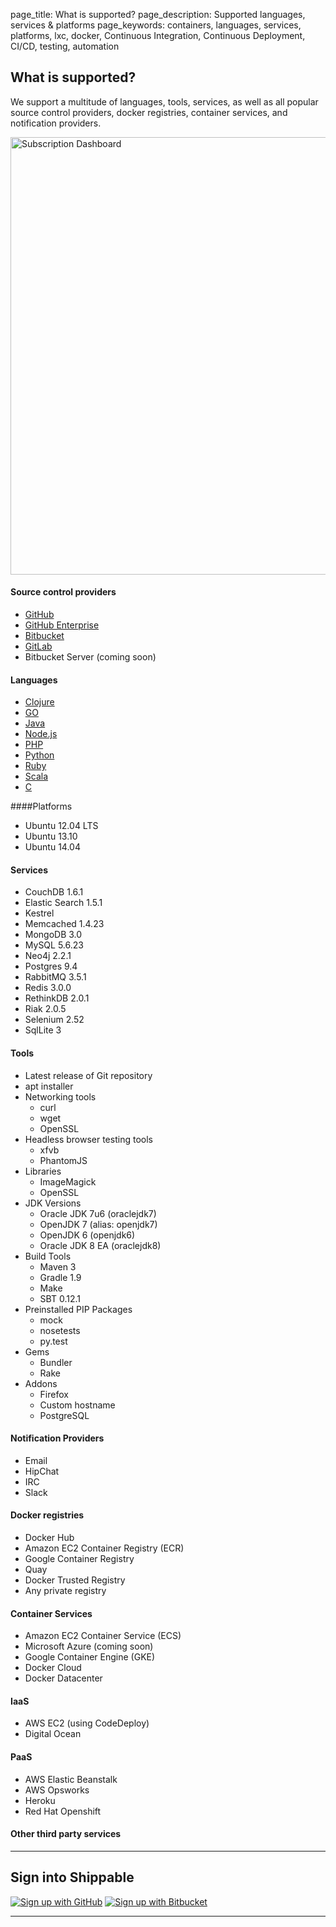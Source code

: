 page_title: What is supported?
page_description: Supported languages, services & platforms
page_keywords: containers, languages, services, platforms, lxc, docker, Continuous Integration, Continuous Deployment, CI/CD, testing, automation

## What is supported?

We support a multitude of languages, tools, services, as well as all popular source control providers, docker registries, container services, and notification providers.

<img src="../images/shippable_end2end.png" alt="Subscription Dashboard" style="width:700px;"/>


#### Source control providers
-  <a href="http://www.github.com" target="_blank">GitHub</a>
-  <a href="http://enterprise.github.com" target="_blank">GitHub Enterprise</a>
-  <a href="http://www.bitbucket.org" target="_blank">Bitbucket</a>
-  <a href="http://www.gitlab.com" target="_blank">GitLab</a>
-   Bitbucket Server (coming soon)

#### Languages

-  [Clojure](ci_languages/#clojure)
-  [GO](ci_languages/#go)
-  [Java](ci_languages/#java)
-  [Node.js](ci_languages/#node)
-  [PHP](ci_languages/#php)
-  [Python](ci_languages/#python)
-  [Ruby](ci_languages/#ruby)
-  [Scala](ci_languages/#scala)
-  [C](ci_languages/#c)

####Platforms
-  Ubuntu 12.04 LTS
-  Ubuntu 13.10
-  Ubuntu 14.04

#### Services
-  CouchDB 1.6.1
-  Elastic Search 1.5.1
-  Kestrel
-  Memcached 1.4.23
-  MongoDB 3.0
-  MySQL 5.6.23
-  Neo4j 2.2.1
-  Postgres 9.4
-  RabbitMQ 3.5.1
-  Redis 3.0.0
-  RethinkDB 2.0.1
-  Riak 2.0.5
-  Selenium 2.52
-  SqlLite 3

#### Tools
-   Latest release of Git repository
-   apt installer
-   Networking tools
    -   curl
    -   wget
    -   OpenSSL
-   Headless browser testing tools
    -   xfvb
    -   PhantomJS
-   Libraries
    -   ImageMagick
    -   OpenSSL
-   JDK Versions
    -   Oracle JDK 7u6 (oraclejdk7)
    -   OpenJDK 7 (alias: openjdk7)
    -   OpenJDK 6 (openjdk6)
    -   Oracle JDK 8 EA (oraclejdk8)
-   Build Tools
    -   Maven 3
    -   Gradle 1.9
    -   Make
    -   SBT 0.12.1
-   Preinstalled PIP Packages
    -   mock
    -   nosetests
    -   py.test
-   Gems
    -   Bundler
    -   Rake
-   Addons
    -   Firefox
    -   Custom hostname
    -   PostgreSQL


#### Notification Providers
- Email
- HipChat
- IRC
- Slack

#### Docker registries
- Docker Hub
- Amazon EC2 Container Registry (ECR)
- Google Container Registry
- Quay
- Docker Trusted Registry
- Any private registry

#### Container Services
- Amazon EC2 Container Service (ECS)
- Microsoft Azure (coming soon)
- Google Container Engine (GKE)
- Docker Cloud
- Docker Datacenter

#### IaaS
- AWS EC2 (using CodeDeploy)
- Digital Ocean

#### PaaS
- AWS Elastic Beanstalk
- AWS Opsworks
- Heroku
- Red Hat Openshift

#### Other third party services

*****

## Sign into Shippable

<div class="signup-buttons">
    <!--HubSpot Call-to-Action Code -->
    <span class="hs-cta-wrapper" id="hs-cta-wrapper-348a53c7-0003-4910-b405-ae5771c3733b">
        <span class="hs-cta-node hs-cta-348a53c7-0003-4910-b405-ae5771c3733b" id="hs-cta-348a53c7-0003-4910-b405-ae5771c3733b">
            <!--[if lte IE 8]><div id="hs-cta-ie-element"></div><![endif]-->
            <a href="http://cta-redirect.hubspot.com/cta/redirect/362403/348a53c7-0003-4910-b405-ae5771c3733b"  target="_blank" ><img class="hs-cta-img" id="hs-cta-img-348a53c7-0003-4910-b405-ae5771c3733b" style="border-width:0px;" src="https://no-cache.hubspot.com/cta/default/362403/348a53c7-0003-4910-b405-ae5771c3733b.png"  alt="Sign up with GitHub"/></a>
        </span>
        <script charset="utf-8" src="https://js.hscta.net/cta/current.js"></script>
        <script type="text/javascript">
            hbspt.cta.load(362403, '348a53c7-0003-4910-b405-ae5771c3733b', {});
        </script>
    </span>
    <!-- end HubSpot Call-to-Action Code -->
    <!--HubSpot Call-to-Action Code -->
    <span class="hs-cta-wrapper" id="hs-cta-wrapper-88326705-bcb6-4635-aac7-ce0a00fa0bed">
        <span class="hs-cta-node hs-cta-88326705-bcb6-4635-aac7-ce0a00fa0bed" id="hs-cta-88326705-bcb6-4635-aac7-ce0a00fa0bed">
            <!--[if lte IE 8]><div id="hs-cta-ie-element"></div><![endif]-->
            <a href="http://cta-redirect.hubspot.com/cta/redirect/362403/88326705-bcb6-4635-aac7-ce0a00fa0bed"  target="_blank" ><img class="hs-cta-img" id="hs-cta-img-88326705-bcb6-4635-aac7-ce0a00fa0bed" style="border-width:0px;" src="https://no-cache.hubspot.com/cta/default/362403/88326705-bcb6-4635-aac7-ce0a00fa0bed.png"  alt="Sign up with Bitbucket"/></a>
        </span>
        <script charset="utf-8" src="https://js.hscta.net/cta/current.js"></script>
        <script type="text/javascript">
            hbspt.cta.load(362403, '88326705-bcb6-4635-aac7-ce0a00fa0bed', {});
        </script>
    </span>
    <!-- end HubSpot Call-to-Action Code -->
</div>

*****